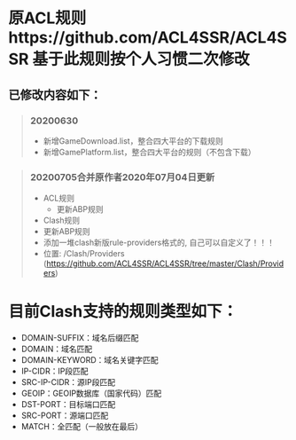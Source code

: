 # 原ACL规则https://github.com/ACL4SSR/ACL4SSR 基于此规则按个人习惯二次修改
## 已修改内容如下：
>### 20200630
>* 新增GameDownload.list，整合四大平台的下载规则
>* 新增GamePlatform.list，整合四大平台的规则（不包含下载）

>### 20200705合并原作者2020年07月04日更新
>* ACL规则
>   * 更新ABP规则
>* Clash规则
>*  更新ABP规则
>*  添加一堆clash新版rule-providers格式的, 自己可以自定义了！！！
>*  位置: /Clash/Providers (https://github.com/ACL4SSR/ACL4SSR/tree/master/Clash/Providers) 
#
# 目前Clash支持的规则类型如下：
* DOMAIN-SUFFIX：域名后缀匹配
* DOMAIN：域名匹配
* DOMAIN-KEYWORD：域名关键字匹配
* IP-CIDR：IP段匹配
* SRC-IP-CIDR：源IP段匹配
* GEOIP：GEOIP数据库（国家代码）匹配
* DST-PORT：目标端口匹配
* SRC-PORT：源端口匹配
* MATCH：全匹配（一般放在最后）
